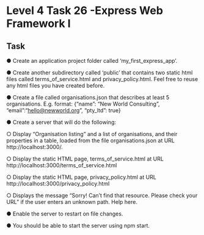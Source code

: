# Level 4 Task 26 -Express Web Framework I

## Task

● Create an application project folder called ‘my_first_express_app’.

● Create another subdirectory called ‘public’ that contains two static html files called terms_of_service.html and privacy_policy.html. Feel free to
reuse any html files you have created before.

● Create a file called organisations.json that describes at least 5 organisations. E.g. format: {“name”: “New World Consulting”, “email”:“hello@newworld.org”, “pty_ltd”: true}

● Create a server that will do the following:

○ Display “Organisation listing” and a list of organisations, and their properties in a table, loaded from the file organisations.json at URL http://localhost:3000/.

○ Display the static HTML page, terms_of_service.html at URL http://localhost:3000/terms_of_service.html

○ Display the static HTML page, privacy_policy.html at URL http://localhost:3000/privacy_policy.html

○ Displays the message “Sorry! Can’t find that resource. Please check your URL” if the user enters an unknown path. Help here.

● Enable the server to restart on file changes.

● You should be able to start the server using npm start.